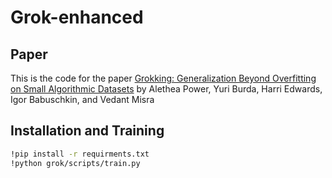 # Grok-enhanced

## Paper

This is the code for the paper [Grokking: Generalization Beyond Overfitting on Small Algorithmic Datasets](https://arxiv.org/abs/2201.02177) by Alethea Power, Yuri Burda, Harri Edwards, Igor Babuschkin, and Vedant Misra

## Installation and Training

```bash
!pip install -r requirments.txt
!python grok/scripts/train.py
```
